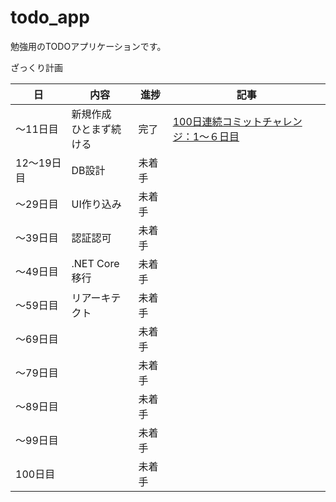 # todo_app

勉強用のTODOアプリケーションです。

ざっくり計画

| 日 | 内容 | 進捗 | 記事 |
| ---- | ---- | ---- | ---- |
| ～11日目 | 新規作成<br>ひとまず続ける | 完了 | [100日連続コミットチャレンジ：1～６日目](https://eiyp-8r.hateblo.jp/entry/2025/10/26/171222)|
| 12～19日目 | DB設計 | 未着手 | |
| ～29日目 | UI作り込み | 未着手 | |
| ～39日目 | 認証認可 | 未着手 | |
| ～49日目 | .NET Core移行 | 未着手 | |
| ～59日目 | リアーキテクト | 未着手 | |
| ～69日目 | | 未着手 | |
| ～79日目 | | 未着手 | |
| ～89日目 | | 未着手 | |
| ～99日目 | | 未着手 | |
| 100日目 | | 未着手 | |
